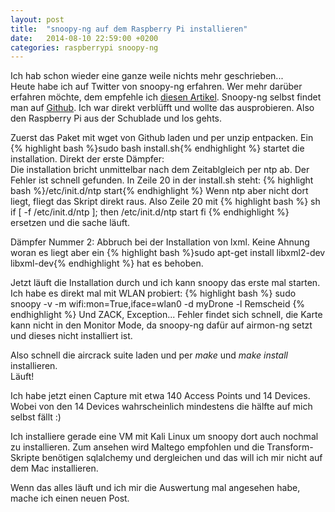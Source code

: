 ```yaml
---
layout: post
title:  "snoopy-ng auf dem Raspberry Pi installieren"
date:   2014-08-10 22:59:00 +0200
categories: raspberrypi snoopy-ng
---
```

Ich hab schon wieder eine ganze weile nichts mehr geschrieben...  
Heute habe ich auf Twitter von snoopy-ng erfahren. Wer mehr darüber erfahren möchte, dem empfehle ich [diesen Artikel](http://www.heise.de/newsticker/meldung/Gratis-Software-macht-Drohnen-zu-WLAN-Schnuefflern-2289596.html). Snoopy-ng selbst findet man auf [Github](https://github.com/sensepost/snoopy-ng). Ich war direkt verblüfft und wollte das ausprobieren. Also den Raspberry Pi aus der Schublade und los gehts.

Zuerst das Paket mit wget von Github laden und per unzip entpacken. Ein 
{% highlight bash %}sudo bash install.sh{% endhighlight %}
startet die installation. Direkt der erste Dämpfer:  
Die installation bricht unmittelbar nach dem Zeitablgleich per ntp ab. Der Fehler ist schnell gefunden. In Zeile 20 in der install.sh steht:
{% highlight bash %}/etc/init.d/ntp start{% endhighlight %}
Wenn ntp aber nicht dort liegt, fliegt das Skript direkt raus. Also Zeile 20 mit
{% highlight bash %}
sh
if [ -f /etc/init.d/ntp ]; then
	/etc/init.d/ntp start
fi
{% endhighlight %}
ersetzen und die sache läuft.

Dämpfer Nummer 2: 
Abbruch bei der Installation von lxml. Keine Ahnung woran es liegt aber ein 
{% highlight bash %}sudo apt-get install libxml2-dev libxml-dev{% endhighlight %}
hat es behoben.

Jetzt läuft die Installation durch und ich kann snoopy das erste mal starten. Ich habe es direkt mal mit WLAN probiert:
{% highlight bash %}
sudo snoopy -v -m wifi:mon=True,iface=wlan0 -d myDrone -l Remscheid
{% endhighlight %}
Und ZACK, Exception... Fehler findet sich schnell, die Karte kann nicht in den Monitor Mode, da snoopy-ng dafür auf airmon-ng setzt und dieses nicht installiert ist.

Also schnell die aircrack suite laden und per *make* und *make install* installieren.  
Läuft!

Ich habe jetzt einen Capture mit etwa 140 Access Points und 14 Devices. Wobei von den 14 Devices wahrscheinlich mindestens die hälfte auf mich selbst fällt :)

Ich installiere gerade eine VM mit Kali Linux um snoopy dort auch nochmal zu installieren. Zum ansehen wird Maltego empfohlen und die Transform-Skripte benötigen sqlalchemy und dergleichen und das will ich mir nicht auf dem Mac installieren.

Wenn das alles läuft und ich mir die Auswertung mal angesehen habe, mache ich einen neuen Post.